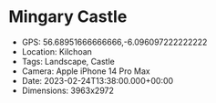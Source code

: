 # Mingary Castle

- GPS: 56.68951666666666,-6.096097222222222
- Location: Kilchoan
- Tags: Landscape, Castle
- Camera: Apple iPhone 14 Pro Max
- Date: 2023-02-24T13:38:00.000+00:00
- Dimensions: 3963x2972
